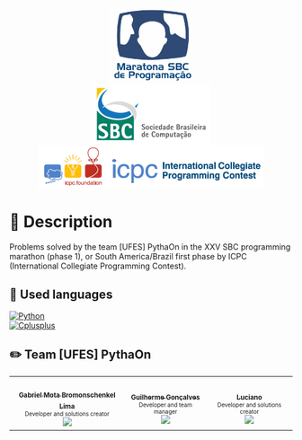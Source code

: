 <section style="display: flex; flex-direction: column; align-items: center;">
  <img src="./logo_event.jpg" width=150/>
  <img src="./logo_sbc.png"/>
  <img src="./logo_icpc.png" width=400/>
</section>

# 📌 Description

Problems solved by the team [UFES] PythaOn in the XXV SBC programming marathon (phase 1), or South America/Brazil first phase by ICPC (International Collegiate Programming Contest).

## :book: Used languages 
[![Python](https://img.shields.io/static/v1?label=Python&message=3.8&colorA=purple&color=black&logo=Python&logoColor=white)](https://www.python.org/)
<br>
[![Cplusplus](https://img.shields.io/static/v1?label=C%2B%2B&message=17&colorA=purple&color=black&logo=C%2B%2B&logoColor=white)](https://www.cplusplus.com/)

## :pencil2: Team [UFES] PythaOn

<table>
  <tr>
    <td align="center">
      <a href="https://github.com/GabrielMotaBLima">
        <img style="border-radius: 50%;" src="https://avatars0.githubusercontent.com/u/31813682?s=460&u=0e5d0bed2728e295794155fe59ce9f55d9a13610&v=4" width="100px;" alt=""/>
        <br />
        <sub>
          <b>Gabriel Mota Bromonschenkel Lima</b>
        </sub>
      </a>
      </br>
      <div style = "font-size:10px; bottom: -20px;">
            Developer and solutions creator
      </div>
      <a href="https://www.linkedin.com/in/gabriel-mota-bromonschenkel-lima-182521140/">
        <img src="https://img.shields.io/badge/-LinkedIn-blue?style=flat-square&logo=Linkedin&logoColor=white&link=https://www.linkedin.com/in/gabriel-mota-bromonschenkel-lima-182521140/"/>
      </a>
    </td>
    <td align="center">
      <a href="https://github.com/guilhermegoncalvess"><img style="border-radius: 50%;" src="https://avatars2.githubusercontent.com/u/45895853?s=460&u=b635cebae03921120ecee9fc2d69e1c9f56de2fe&v=4" width="100px;" alt=""/>
        <br />
        <sub>
          <b>Guilherme Gonçalves</b>
        </sub>
      </a>
      </br>
      <div style = "font-size:10px; bottom: -20px;">
            Developer and team manager
        </div>
      <a href="https://www.linkedin.com/in/guilhermegoncalvess/">
        <img src="https://img.shields.io/badge/-LinkedIn-blue?style=flat-square&logo=Linkedin&logoColor=white&link=https://www.linkedin.com/in/guilhermegoncalvess/"/>
      </a>
    </td>
    <td align="center">
      <a href="https://github.com/">
        <img style="border-radius: 50%;" src="https://www.moviemaker.com/wp-content/uploads/original-1393-1573687488-8-1-150x150.png" width="100px;" alt=""/>
        <br />
        <sub>
          <b>Luciano</b>
        </sub>
      </a>
      </br>
      <div style = "font-size:10px; bottom: -20px;">
            Developer and solutions creator
         </div>
      <a href="https://www.linkedin.com/in/">
        <img src="https://img.shields.io/badge/-LinkedIn-blue?style=flat-square&logo=Linkedin&logoColor=white&link=https://www.linkedin.com/"/>
      </a>
    </td>
 
